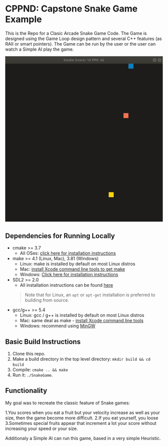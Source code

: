 # CPPND: Capstone Snake Game Example

This is the Repo for a Clasic Arcade Snake Game Code. The Game is designed using the Game Loop design pattern and several C++ features (as RAII or smart pointers).
The Game can be run by the user or the user can watch a Simple AI play the game.

<img src="auto_snake.gif"/>

## Dependencies for Running Locally
* cmake >= 3.7
  * All OSes: [click here for installation instructions](https://cmake.org/install/)
* make >= 4.1 (Linux, Mac), 3.81 (Windows)
  * Linux: make is installed by default on most Linux distros
  * Mac: [install Xcode command line tools to get make](https://developer.apple.com/xcode/features/)
  * Windows: [Click here for installation instructions](http://gnuwin32.sourceforge.net/packages/make.htm)
* SDL2 >= 2.0
  * All installation instructions can be found [here](https://wiki.libsdl.org/Installation)
  >Note that for Linux, an `apt` or `apt-get` installation is preferred to building from source. 
* gcc/g++ >= 5.4
  * Linux: gcc / g++ is installed by default on most Linux distros
  * Mac: same deal as make - [install Xcode command line tools](https://developer.apple.com/xcode/features/)
  * Windows: recommend using [MinGW](http://www.mingw.org/)

## Basic Build Instructions

1. Clone this repo.
2. Make a build directory in the top level directory: `mkdir build && cd build`
3. Compile: `cmake .. && make`
4. Run it: `./SnakeGame`.

## Functionality

My goal was to recreate the classic feature of Snake games:

1.You scores when you eat a fruit but your velocity increase as well as your size, then the game become more difficult.
2.If you eat yourself, you loose
3.Sometimes special fruits appear that increment a lot your score without increasing your speed or your size.

Additionaly a Simple AI can run this game, based in a very simple Heuristic.
